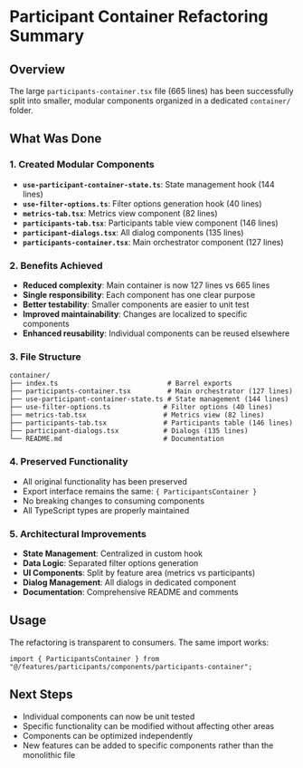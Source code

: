 # Participant Container Refactoring Summary

## Overview

The large `participants-container.tsx` file (665 lines) has been successfully
split into smaller, modular components organized in a dedicated `container/`
folder.

## What Was Done

### 1. Created Modular Components

- **`use-participant-container-state.ts`**: State management hook (144 lines)
- **`use-filter-options.ts`**: Filter options generation hook (40 lines)
- **`metrics-tab.tsx`**: Metrics view component (82 lines)
- **`participants-tab.tsx`**: Participants table view component (146 lines)
- **`participant-dialogs.tsx`**: All dialog components (135 lines)
- **`participants-container.tsx`**: Main orchestrator component (127 lines)

### 2. Benefits Achieved

- **Reduced complexity**: Main container is now 127 lines vs 665 lines
- **Single responsibility**: Each component has one clear purpose
- **Better testability**: Smaller components are easier to unit test
- **Improved maintainability**: Changes are localized to specific components
- **Enhanced reusability**: Individual components can be reused elsewhere

### 3. File Structure

```
container/
├── index.ts                           # Barrel exports
├── participants-container.tsx         # Main orchestrator (127 lines)
├── use-participant-container-state.ts # State management (144 lines)
├── use-filter-options.ts             # Filter options (40 lines)
├── metrics-tab.tsx                   # Metrics view (82 lines)
├── participants-tab.tsx              # Participants table (146 lines)
├── participant-dialogs.tsx           # Dialogs (135 lines)
└── README.md                         # Documentation
```

### 4. Preserved Functionality

- All original functionality has been preserved
- Export interface remains the same: `{ ParticipantsContainer }`
- No breaking changes to consuming components
- All TypeScript types are properly maintained

### 5. Architectural Improvements

- **State Management**: Centralized in custom hook
- **Data Logic**: Separated filter options generation
- **UI Components**: Split by feature area (metrics vs participants)
- **Dialog Management**: All dialogs in dedicated component
- **Documentation**: Comprehensive README and comments

## Usage

The refactoring is transparent to consumers. The same import works:

```tsx
import { ParticipantsContainer } from "@/features/participants/components/participants-container";
```

## Next Steps

- Individual components can now be unit tested
- Specific functionality can be modified without affecting other areas
- Components can be optimized independently
- New features can be added to specific components rather than the monolithic
  file
